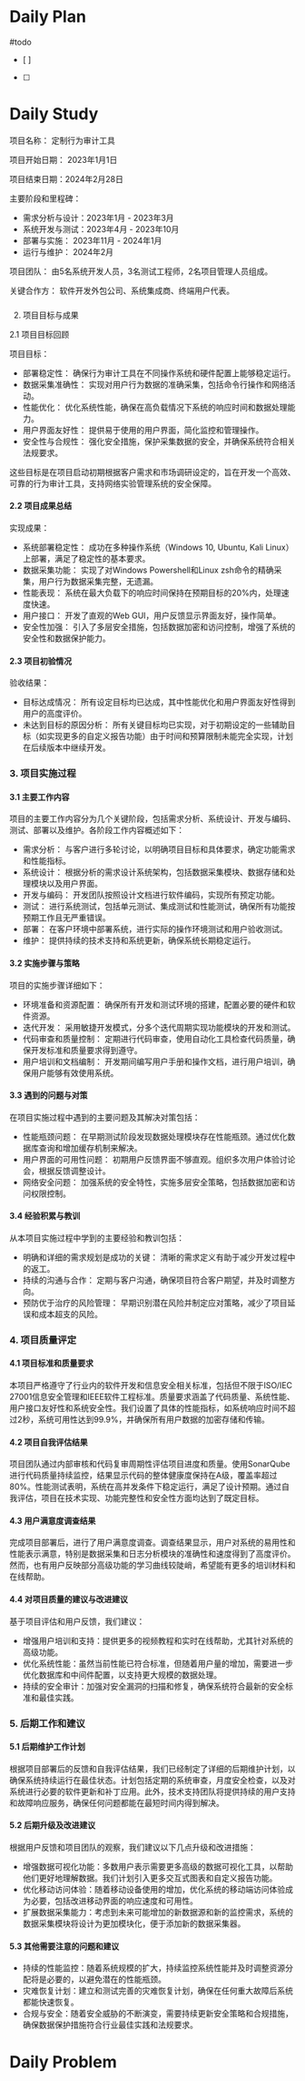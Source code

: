 # Daily Plan
#todo
- [ ] 
- [ ] 
# Daily Study

项目名称： 定制行为审计工具

项目开始日期： 2023年1月1日

项目结束日期：2024年2月28日

主要阶段和里程碑：

- 需求分析与设计：2023年1月 - 2023年3月
- 系统开发与测试：2023年4月 - 2023年10月
- 部署与实施： 2023年11月 - 2024年1月
- 运行与维护： 2024年2月

项目团队： 由5名系统开发人员，3名测试工程师，2名项目管理人员组成。

关键合作方： 软件开发外包公司、系统集成商、终端用户代表。

###   
2. 项目目标与成果

2.1 项目目标回顾

项目目标：

- 部署稳定性： 确保行为审计工具在不同操作系统和硬件配置上能够稳定运行。
- 数据采集准确性： 实现对用户行为数据的准确采集，包括命令行操作和网络活动。
- 性能优化： 优化系统性能，确保在高负载情况下系统的响应时间和数据处理能力。
- 用户界面友好性： 提供易于使用的用户界面，简化监控和管理操作。
- 安全性与合规性： 强化安全措施，保护采集数据的安全，并确保系统符合相关法规要求。

这些目标是在项目启动初期根据客户需求和市场调研设定的，旨在开发一个高效、可靠的行为审计工具，支持网络实验管理系统的安全保障。

#### 2.2 项目成果总结

实现成果：

- 系统部署稳定性： 成功在多种操作系统（Windows 10, Ubuntu, Kali Linux）上部署，满足了稳定性的基本要求。
- 数据采集功能： 实现了对Windows Powershell和Linux zsh命令的精确采集，用户行为数据采集完整，无遗漏。
- 性能表现： 系统在最大负载下的响应时间保持在预期目标的20%内，处理速度快速。
- 用户接口： 开发了直观的Web GUI，用户反馈显示界面友好，操作简单。
- 安全性加强： 引入了多层安全措施，包括数据加密和访问控制，增强了系统的安全性和数据保护能力。

#### 2.3 项目初验情况

验收结果：

- 目标达成情况： 所有设定目标均已达成，其中性能优化和用户界面友好性得到用户的高度评价。
- 未达到目标的原因分析： 所有关键目标均已实现，对于初期设定的一些辅助目标（如实现更多的自定义报告功能）由于时间和预算限制未能完全实现，计划在后续版本中继续开发。
### 3. 项目实施过程

#### 3.1 主要工作内容

项目的主要工作内容分为几个关键阶段，包括需求分析、系统设计、开发与编码、测试、部署以及维护。各阶段工作内容概述如下：

- 需求分析： 与客户进行多轮讨论，以明确项目目标和具体要求，确定功能需求和性能指标。
- 系统设计： 根据分析的需求设计系统架构，包括数据采集模块、数据存储和处理模块以及用户界面。
- 开发与编码： 开发团队按照设计文档进行软件编码，实现所有预定功能。
- 测试： 进行系统测试，包括单元测试、集成测试和性能测试，确保所有功能按预期工作且无严重错误。
- 部署： 在客户环境中部署系统，进行实际的操作环境测试和用户验收测试。
- 维护： 提供持续的技术支持和系统更新，确保系统长期稳定运行。

#### 3.2 实施步骤与策略

项目的实施步骤详细如下：

- 环境准备和资源配置： 确保所有开发和测试环境的搭建，配置必要的硬件和软件资源。
- 迭代开发： 采用敏捷开发模式，分多个迭代周期实现功能模块的开发和测试。
- 代码审查和质量控制： 定期进行代码审查，使用自动化工具检查代码质量，确保开发标准和质量要求得到遵守。
- 用户培训和文档编制： 开发期间编写用户手册和操作文档，进行用户培训，确保用户能够有效使用系统。

#### 3.3 遇到的问题与对策

在项目实施过程中遇到的主要问题及其解决对策包括：

- 性能瓶颈问题： 在早期测试阶段发现数据处理模块存在性能瓶颈。通过优化数据库查询和增加缓存机制来解决。
- 用户界面的可用性问题： 初期用户反馈界面不够直观。组织多次用户体验讨论会，根据反馈调整设计。
- 网络安全问题： 加强系统的安全特性，实施多层安全策略，包括数据加密和访问权限控制。

#### 3.4 经验积累与教训

从本项目实施过程中学到的主要经验和教训包括：

- 明确和详细的需求规划是成功的关键： 清晰的需求定义有助于减少开发过程中的返工。
- 持续的沟通与合作： 定期与客户沟通，确保项目符合客户期望，并及时调整方向。
- 预防优于治疗的风险管理： 早期识别潜在风险并制定应对策略，减少了项目延误和成本超支的风险。
### 4. 项目质量评定

#### 4.1 项目标准和质量要求

本项目严格遵守了行业内的软件开发和信息安全相关标准，包括但不限于ISO/IEC 27001信息安全管理和IEEE软件工程标准。质量要求涵盖了代码质量、系统性能、用户接口友好性和系统安全性。我们设置了具体的性能指标，如系统响应时间不超过2秒，系统可用性达到99.9%，并确保所有用户数据的加密存储和传输。

#### 4.2 项目自我评估结果

项目团队通过内部审核和代码复审周期性评估项目进度和质量。使用SonarQube进行代码质量持续监控，结果显示代码的整体健康度保持在A级，覆盖率超过80%。性能测试表明，系统在高并发条件下稳定运行，满足了设计预期。通过自我评估，项目在技术实现、功能完整性和安全性方面均达到了既定目标。

#### 4.3 用户满意度调查结果

完成项目部署后，进行了用户满意度调查。调查结果显示，用户对系统的易用性和性能表示满意，特别是数据采集和日志分析模块的准确性和速度得到了高度评价。然而，也有用户反映部分高级功能的学习曲线较陡峭，希望能有更多的培训材料和在线帮助。

#### 4.4 对项目质量的建议与改进建议

基于项目评估和用户反馈，我们建议：

- 增强用户培训和支持：提供更多的视频教程和实时在线帮助，尤其针对系统的高级功能。
- 优化系统性能：虽然当前性能已符合标准，但随着用户量的增加，需要进一步优化数据库和中间件配置，以支持更大规模的数据处理。
- 持续的安全审计：加强对安全漏洞的扫描和修复，确保系统符合最新的安全标准和最佳实践。
### 5. 后期工作和建议

#### 5.1 后期维护工作计划

根据项目部署后的反馈和自我评估结果，我们已经制定了详细的后期维护计划，以确保系统持续运行在最佳状态。计划包括定期的系统审查，月度安全检查，以及对系统进行必要的软件更新和补丁应用。此外，技术支持团队将提供持续的用户支持和故障响应服务，确保任何问题都能在最短时间内得到解决。

#### 5.2 后期升级及改进建议

根据用户反馈和项目团队的观察，我们建议以下几点升级和改进措施：

- 增强数据可视化功能：多数用户表示需要更多高级的数据可视化工具，以帮助他们更好地理解数据。我们计划引入更多交互式图表和自定义报告功能。
- 优化移动访问体验：随着移动设备使用的增加，优化系统的移动端访问体验成为必要，包括改进移动界面的响应速度和可用性。
- 扩展数据采集能力：考虑到未来可能增加的新数据源和新的监控需求，系统的数据采集模块将设计为更加模块化，便于添加新的数据采集器。

#### 5.3 其他需要注意的问题和建议

- 持续的性能监控：随着系统规模的扩大，持续监控系统性能并及时调整资源分配将是必要的，以避免潜在的性能瓶颈。
- 灾难恢复计划：建立和测试完善的灾难恢复计划，确保在任何重大故障后系统都能快速恢复。
- 合规与安全：随着安全威胁的不断演变，需要持续更新安全策略和合规措施，确保数据保护措施符合行业最佳实践和法规要求。
# Daily Problem